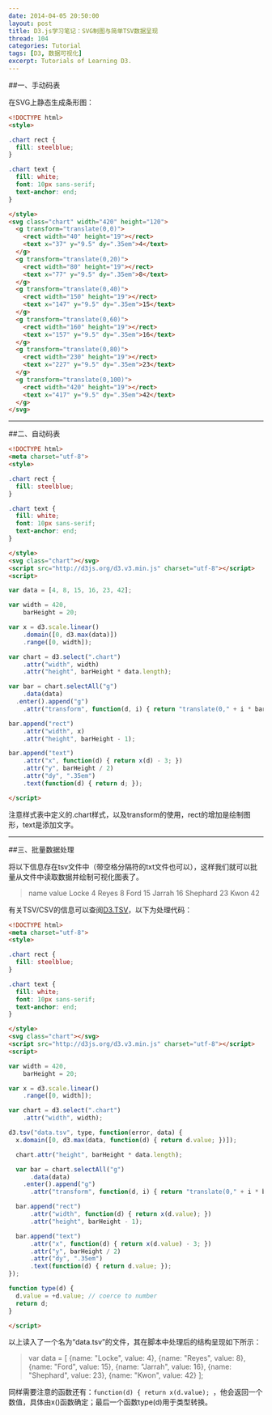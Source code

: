 ```yaml
---
date: 2014-04-05 20:50:00
layout: post
title: D3.js学习笔记：SVG制图与简单TSV数据呈现
thread: 104
categories: Tutorial
tags: [D3, 数据可视化]
excerpt: Tutorials of Learning D3.
---
```


##一、手动码表

在SVG上静态生成条形图：

```html
<!DOCTYPE html>
<style>

.chart rect {
  fill: steelblue;
}

.chart text {
  fill: white;
  font: 10px sans-serif;
  text-anchor: end;
}

</style>
<svg class="chart" width="420" height="120">
  <g transform="translate(0,0)">
	<rect width="40" height="19"></rect>
	<text x="37" y="9.5" dy=".35em">4</text>
  </g>
  <g transform="translate(0,20)">
	<rect width="80" height="19"></rect>
	<text x="77" y="9.5" dy=".35em">8</text>
  </g>
  <g transform="translate(0,40)">
	<rect width="150" height="19"></rect>
	<text x="147" y="9.5" dy=".35em">15</text>
  </g>
  <g transform="translate(0,60)">
	<rect width="160" height="19"></rect>
	<text x="157" y="9.5" dy=".35em">16</text>
  </g>
  <g transform="translate(0,80)">
	<rect width="230" height="19"></rect>
	<text x="227" y="9.5" dy=".35em">23</text>
  </g>
  <g transform="translate(0,100)">
	<rect width="420" height="19"></rect>
	<text x="417" y="9.5" dy=".35em">42</text>
  </g>
</svg>
```

----

##二、自动码表

```html
<!DOCTYPE html>
<meta charset="utf-8">
<style>

.chart rect {
  fill: steelblue;
}

.chart text {
  fill: white;
  font: 10px sans-serif;
  text-anchor: end;
}

</style>
<svg class="chart"></svg>
<script src="http://d3js.org/d3.v3.min.js" charset="utf-8"></script>
<script>

var data = [4, 8, 15, 16, 23, 42];

var width = 420,
	barHeight = 20;

var x = d3.scale.linear()
	.domain([0, d3.max(data)])
	.range([0, width]);

var chart = d3.select(".chart")
	.attr("width", width)
	.attr("height", barHeight * data.length);

var bar = chart.selectAll("g")
	.data(data)
  .enter().append("g")
	.attr("transform", function(d, i) { return "translate(0," + i * barHeight + ")"; });

bar.append("rect")
	.attr("width", x)
	.attr("height", barHeight - 1);

bar.append("text")
	.attr("x", function(d) { return x(d) - 3; })
	.attr("y", barHeight / 2)
	.attr("dy", ".35em")
	.text(function(d) { return d; });

</script>
```

注意样式表中定义的.chart样式，以及transform的使用，rect的增加是绘制图形，text是添加文字。

----

##三、批量数据处理

将以下信息存在tsv文件中（带空格分隔符的txt文件也可以），这样我们就可以批量从文件中读取数据并绘制可视化图表了。

>name	value
>Locke	4
>Reyes	8
>Ford	15
>Jarrah	16
>Shephard	23
>Kwon	42

有关TSV/CSV的信息可以查阅[D3.TSV](https://github.com/mbostock/d3/wiki/CSV)，以下为处理代码：

```html
<!DOCTYPE html>
<meta charset="utf-8">
<style>

.chart rect {
  fill: steelblue;
}

.chart text {
  fill: white;
  font: 10px sans-serif;
  text-anchor: end;
}

</style>
<svg class="chart"></svg>
<script src="http://d3js.org/d3.v3.min.js" charset="utf-8"></script>
<script>

var width = 420,
	barHeight = 20;

var x = d3.scale.linear()
	.range([0, width]);

var chart = d3.select(".chart")
	.attr("width", width);

d3.tsv("data.tsv", type, function(error, data) {
  x.domain([0, d3.max(data, function(d) { return d.value; })]);

  chart.attr("height", barHeight * data.length);

  var bar = chart.selectAll("g")
	  .data(data)
	.enter().append("g")
	  .attr("transform", function(d, i) { return "translate(0," + i * barHeight + ")"; });

  bar.append("rect")
	  .attr("width", function(d) { return x(d.value); })
	  .attr("height", barHeight - 1);

  bar.append("text")
	  .attr("x", function(d) { return x(d.value) - 3; })
	  .attr("y", barHeight / 2)
	  .attr("dy", ".35em")
	  .text(function(d) { return d.value; });
});

function type(d) {
  d.value = +d.value; // coerce to number
  return d;
}

</script>
```

以上读入了一个名为“data.tsv”的文件，其在脚本中处理后的结构呈现如下所示：

>var data = [
>  {name: "Locke",    value:  4},
>  {name: "Reyes",    value:  8},
>  {name: "Ford",     value: 15},
>  {name: "Jarrah",   value: 16},
>  {name: "Shephard", value: 23},
>  {name: "Kwon",     value: 42}
>];

同样需要注意的函数还有：`function(d) { return x(d.value); `，他会返回一个数值，具体由x()函数确定；最后一个函数type(d)用于类型转换。